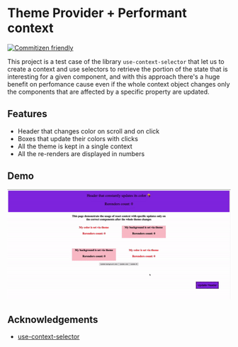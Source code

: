 # Theme Provider + Performant context

[![Commitizen friendly](https://img.shields.io/badge/commitizen-friendly-brightgreen.svg)](http://commitizen.github.io/cz-cli/)

This project is a test case of the library `use-context-selector` that let us to create a context and use selectors to retrieve the portion of the state that is interesting for a given component, and with this approach there's a huge benefit on perfomance cause even if the whole context object changes only the components that are affected by a specific property are updated.

## Features

- Header that changes color on scroll and on click
- Boxes that update their colors with clicks
- All the theme is kept in a single context
- All the re-renders are displayed in numbers

## Demo

<img src="./demo/take-1.gif" alt="Steps demonstrating the running version of this demo" />

## Acknowledgements

- [use-context-selector](https://www.npmjs.com/package/use-context-selector)